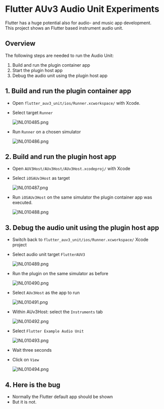 # Flutter AUv3 Audio Unit Experiments

Flutter has a huge potential also for audio- and music app development. This
project shows an Flutter based instrument audio unit.

## Overview

The following steps are needed to run the Audio Unit:

1. Build and run the plugin container app
2. Start the plugin host app
3. Debug the audio unit using the plugin host app

## 1. Build and run the plugin container app

- Open `flutter_auv3_unit/ios/Runner.xcworkspace/` with Xcode.
- Select target `Runner`

  ![INL010485.png](doc/images/INL010485.png)

- Run `Runner` on a chosen simulator

  ![INL010486.png](doc/images/INL010486.png)

## 2. Build and run the plugin host app

- Open `AUV3Host/AUv3Host/AUv3Host.xcodeproj/` with Xcode
- Select `iOSAUv3Host` as target

  ![INL010487.png](doc/images/INL010487.png)

- Run `iOSAUv3Host` on the same simulator the plugin container app was executed.

  ![INL010488.png](doc/images/INL010488.png)

## 3. Debug the audio unit using the plugin host app

- Switch back to `flutter_auv3_unit/ios/Runner.xcworkspace/` Xcode project
- Select audio unit target `FlutterAUV3` 

  ![INL010489.png](doc/images/INL010489.png)

- Run the plugin on the same simulator as before

  ![INL010490.png](doc/images/INL010490.png)

- Select `AUv3Host` as the app to run

  ![INL010491.png](doc/images/INL010491.png)

- Within AUv3Host: select the `Instruments` tab

  ![INL010492.png](doc/images/INL010492.png)

- Select `Flutter Example Audio Unit`

  ![INL010493.png](doc/images/INL010493.png)

- Wait three seconds
- Click on `View`

  ![INL010494.png](doc/images/INL010494.png)

## 4. Here is the bug

- Normally the Flutter default app should be shown
- But it is not.
